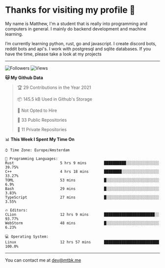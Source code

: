 # Thanks for visiting my profile 👋
My name is Matthew, I'm a student that is really into programming and computers in general. I mainly do backend development and machine learning.

I’m currently learning python, rust, go and javascript. I create discord bots, reddit bots and api's. I work with postgresql and sqlite databases. If you have the time, please take a look at my projects

---
![Followers](https://img.shields.io/github/followers/DankDumpster?style=social)
![Views](https://komarev.com/ghpvc/?username=DankDumpster&style=flat-square&color=green)
<!--START_SECTION:waka-->
**🐱 My Github Data** 

> 🏆 29 Contributions in the Year 2021
 > 
> 📦 145.5 kB Used in Github's Storage 
 > 
> 🚫 Not Opted to Hire
 > 
> 📜 33 Public Repositories 
 > 
> 🔑 11 Private Repositories  
 > 
📊 **This Week I Spent My Time On** 

```text
⌚︎ Time Zone: Europe/Amsterdam

💬 Programming Languages: 
Rust                     5 hrs 9 mins        ██████████░░░░░░░░░░░░░░░   39.75% 
C++                      4 hrs 18 mins       ████████░░░░░░░░░░░░░░░░░   33.27% 
TOML                     53 mins             █░░░░░░░░░░░░░░░░░░░░░░░░   6.9% 
Bash                     29 mins             █░░░░░░░░░░░░░░░░░░░░░░░░   3.83% 
TypeScript               27 mins             █░░░░░░░░░░░░░░░░░░░░░░░░   3.55%

🔥 Editors: 
CLion                    12 hrs 9 mins       ███████████████████████░░   93.77% 
WebStorm                 48 mins             █░░░░░░░░░░░░░░░░░░░░░░░░   6.23%

💻 Operating System: 
Linux                    12 hrs 57 mins      █████████████████████████   100.0%

```


<!--END_SECTION:waka-->
-------

You can contact me at dev@mtbk.me

